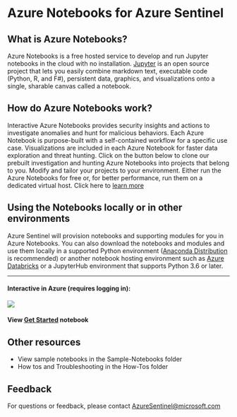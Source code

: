 # Azure Notebooks for Azure Sentinel

## What is Azure Notebooks?
Azure Notebooks is a free hosted service to develop and run Jupyter notebooks in the cloud with no installation. <a href="https://jupyter.org/">Jupyter</a> is an open source project that lets you easily combine markdown text, executable code (Python, R, and F#), persistent data, graphics, and visualizations onto a single, sharable canvas called a notebook.

## How do Azure Notebooks work?
Interactive Azure Notebooks provides security insights and actions to investigate anomalies and hunt for malicious behaviors. Each Azure Notebook is purpose-built with a self-contained workflow for a specific use case. Visualizations are included in each Azure Notebook for faster data exploration and threat hunting. Click on the button below to clone our prebuilt investigation and hunting Azure Notebooks into projects that belong to you. Modify and tailor your projects to your environment. Either run the Azure Notebooks for free or, for better performance, run them on a dedicated virtual host. Click here to <a href='https://docs.microsoft.com/azure/notebooks/configure-manage-azure-notebooks-projects' target='_blank'>learn more</a>

## Using the Notebooks locally or in other environments
Azure Sentinel will provision notebooks and supporting modules for you in Azure Notebooks. You can also download the notebooks and modules and use them locally in a supported Python environment (<a href="https://www.anaconda.com/distribution/">Anaconda Distribution</a> is recommended) or another notebook hosting environment such as <a href='https://azure.microsoft.com/en-us/services/databricks/' target='_blank'>Azure Databricks</a> or a JupyterHub environment that supports Python 3.6 or later.

<hr>

#### Interactive in Azure (requires logging in):

<a href="https://notebooks.azure.com/import/gh/Azure/Azure-Sentinel"><img src="https://notebooks.azure.com/launch.png" /></a>

#### View [Get Started](https://nbviewer.jupyter.org/github/Azure/Azure-Sentinel/blob/master/Notebooks/Get%20Started.ipynb) notebook

## Other resources
- View sample notebooks in the Sample-Notebooks folder
- How tos and Troubleshooting in the How-Tos folder

## Feedback
For questions or feedback, please contact AzureSentinel@microsoft.com
